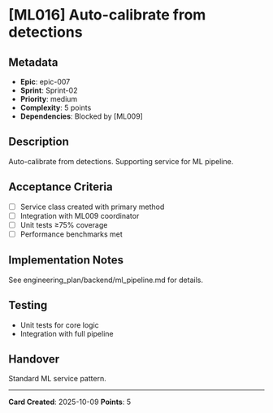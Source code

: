 # [ML016] Auto-calibrate from detections

## Metadata

- **Epic**: epic-007
- **Sprint**: Sprint-02
- **Priority**: medium
- **Complexity**: 5 points
- **Dependencies**: Blocked by [ML009]

## Description

Auto-calibrate from detections. Supporting service for ML pipeline.

## Acceptance Criteria

- [ ] Service class created with primary method
- [ ] Integration with ML009 coordinator
- [ ] Unit tests ≥75% coverage
- [ ] Performance benchmarks met

## Implementation Notes

See engineering_plan/backend/ml_pipeline.md for details.

## Testing

- Unit tests for core logic
- Integration with full pipeline

## Handover

Standard ML service pattern.

---
**Card Created**: 2025-10-09
**Points**: 5
